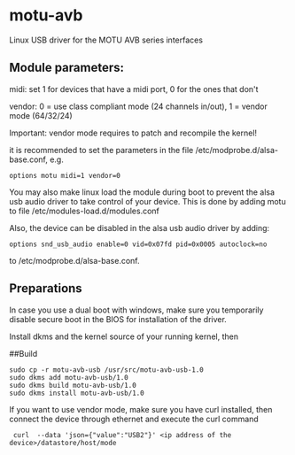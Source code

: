 # motu-avb
Linux USB driver for the MOTU AVB series interfaces

## Module parameters:

midi: set 1 for devices that have a midi port, 0 for the ones that don't

vendor: 0 = use class compliant mode (24 channels in/out), 1 = vendor mode (64/32/24)

Important: vendor mode requires to patch and recompile the kernel!

it is recommended to set the parameters in the file /etc/modprobe.d/alsa-base.conf, e.g.

	options motu midi=1 vendor=0 

You may also make linux load the module during boot to prevent the alsa usb audio driver to take control of your device.
This is done by adding motu to file /etc/modules-load.d/modules.conf

Also, the device can be disabled in the alsa usb audio driver by adding:

	options snd_usb_audio enable=0 vid=0x07fd pid=0x0005 autoclock=no

to /etc/modprobe.d/alsa-base.conf.

## Preparations

In case you use a dual boot with windows, make sure you temporarily disable secure boot in the BIOS for installation
of the driver.

Install dkms and the kernel source of your running kernel, then

##Build

	sudo cp -r motu-avb-usb /usr/src/motu-avb-usb-1.0
	sudo dkms add motu-avb-usb/1.0
	sudo dkms build motu-avb-usb/1.0
	sudo dkms install motu-avb-usb/1.0

If you want to use vendor mode, make sure you have curl installed, then connect the device through ethernet and execute the curl command

	 curl  --data 'json={"value":"USB2"}' <ip address of the device>/datastore/host/mode

